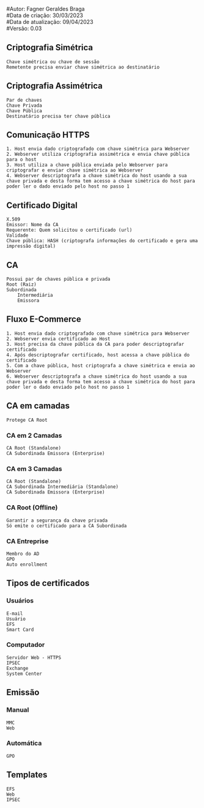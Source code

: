 #Autor: Fagner Geraldes Braga  
#Data de criação: 30/03/2023  
#Data de atualização: 09/04/2023  
#Versão: 0.03  

## Criptografia Simétrica  
	Chave simétrica ou chave de sessão
	Remetente precisa enviar chave simétrica ao destinatário 

## Criptografia Assimétrica
	Par de chaves
	Chave Privada 
	Chave Pública
	Destinatário precisa ter chave pública

## Comunicação HTTPS
	1. Host envia dado criptografado com chave simétrica para Webserver
	2. Webserver utiliza criptografia assimétrica e envia chave pública para o host
	3. Host utiliza a chave pública enviada pelo Webserver para criptografar e enviar chave simétrica ao Webserver
	4. Webserver descriptografa a chave simétrica do host usando a sua chave privada e desta forma tem acesso a chave simétrica do host para poder ler o dado enviado pelo host no passo 1

## Certificado Digital
	X.509
	Emissor: Nome da CA
	Requerente: Quem solicitou o certificado (url)
	Validade
	Chave pública: HASH (criptografa informações do certificado e gera uma impressão digital)

## CA
	Possui par de chaves pública e privada
	Root (Raiz)
	Subordinada
		Intermediária
		Emissora

## Fluxo E-Commerce
	1. Host envia dado criptografado com chave simétrica para Webserver
	2. Webserver envia certificado ao Host
	3. Host precisa da chave pública da CA para poder descriptografar certificado
	4. Após descriptografar certificado, host acessa a chave pública do certificado
	5. Com a chave pública, host criptografa a chave simétrica e envia ao Webserver
	6. Webserver descriptografa a chave simétrica do host usando a sua chave privada e desta forma tem acesso a chave simétrica do host para poder ler o dado enviado pelo host no passo 1

## CA em camadas
	Protege CA Root

### CA em 2 Camadas
	CA Root (Standalone)
	CA Subordinada Emissora (Enterprise)

### CA em 3 Camadas
	CA Root (Standalone)
	CA Subordinada Intermediária (Standalone)
	CA Subordinada Emissora (Enterprise)

### CA Root (Offline)
	Garantir a segurança da chave privada
	Só emite o certificado para a CA Subordinada

### CA Entreprise
	Membro do AD
	GPO
	Auto enrollment

## Tipos de certificados
### Usuários
	E-mail
	Usuário
	EFS
	Smart Card
### Computador
	Servidor Web - HTTPS
	IPSEC
	Exchange
	System Center

## Emissão
### Manual 
	MMC
	Web
### Automática
	GPO

## Templates
	EFS
	Web
	IPSEC